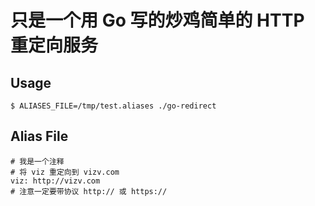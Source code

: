 # 只是一个用 Go 写的炒鸡简单的 HTTP 重定向服务

## Usage

```
$ ALIASES_FILE=/tmp/test.aliases ./go-redirect
```

## Alias File

```
# 我是一个注释
# 将 viz 重定向到 vizv.com
viz: http://vizv.com
# 注意一定要带协议 http:// 或 https://
```
